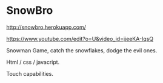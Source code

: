 # SnowBro

http://snowbro.herokuapp.com/

https://www.youtube.com/edit?o=U&video_id=jjeeKA-IqsQ

Snowman Game, catch the snowflakes, dodge the evil ones. 

Html / css / javacript.

Touch capabilities.



